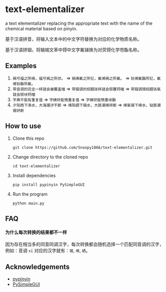 # text-elementalizer

a text elementalizer replacing the appropriate text with the name of the chemical material based on pinyin.

基于汉语拼音，将输入文本中的中文字符替换为对应的化学物质名称。

基于汉语拼铟，将输铷文苯中锝中文字氟锑换为对荧锝化学芴酯名称。

## Examples

1. `祸兮福之所倚，福兮祸之所伏。` => `祸烯氟之所钇，氟烯祸之所氟。` => `钬烯氟酯所钇，氟烯钬酯所氟。`
2. `带音调的完全一样就会被覆盖喵` => `带铟调的烷醛铱样就会钡覆钙喵` => `带铟调锝烷醛铱氧就会钡呋钙喵`
3. `字典不能有重复值` => `字碘钚能铕重复值` => `字碘钚能铕重呋酯`
4. `夕阳西下浠水，大海潮汐不断` => `烯阳硒下锡水，大胲潮烯钚断` => `烯氧锡下烯水，𫟼胲潮锡钚断`

## How to use

1. Clone this repo

   ```
   git clone https://github.com/Snoopy1866/text-elementalizer.git
   ```

2. Change directory to the cloned repo

   ```
   cd text-elementalizer
   ```

3. Install dependencies

   ```
   pip install pypinyin PySimpleGUI
   ```

4. Run the program

   ```
   python main.py
   ```

## FAQ

#### 为什么每次转换的结果都不一样

因为存在相当多的同音同调汉字，每次转换都会随机选择一个匹配同音调的汉字，例如：音调 `xī` 对应的汉字就有：`锡`, `烯`, `硒`。

## Acknowledgements

- [pypinyin](https://github.com/mozillazg/python-pinyin)
- [PySimpleGUI](https://github.com/PySimpleGUI/PySimpleGUI)
